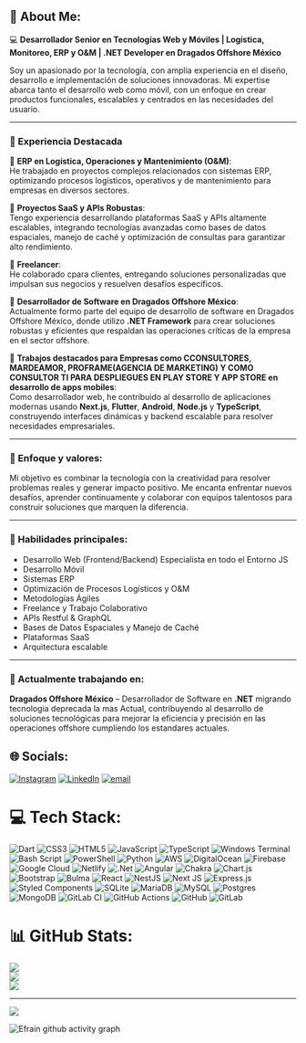 ## 💫 About Me:
💻 **Desarrollador Senior en Tecnologías Web y Móviles | Logística, Monitoreo, ERP y O&M | .NET Developer en Dragados Offshore México**

Soy un apasionado por la tecnología, con amplia experiencia en el diseño, desarrollo e implementación de soluciones innovadoras. Mi expertise abarca tanto el desarrollo web como móvil, con un enfoque en crear productos funcionales, escalables y centrados en las necesidades del usuario.

---

### 🌟 Experiencia Destacada

🔹 **ERP en Logística, Operaciones y Mantenimiento (O&M)**:  
He trabajado en proyectos complejos relacionados con sistemas ERP, optimizando procesos logísticos, operativos y de mantenimiento para empresas en diversos sectores.

🔹 **Proyectos SaaS y APIs Robustas**:  
Tengo experiencia desarrollando plataformas SaaS y APIs altamente escalables, integrando tecnologías avanzadas como bases de datos espaciales, manejo de caché y optimización de consultas para garantizar alto rendimiento.

🔹 **Freelancer**:  
He colaborado cpara clientes, entregando soluciones personalizadas que impulsan sus negocios y resuelven desafíos específicos.

🔹 **Desarrollador de Software en Dragados Offshore México**:  
Actualmente formo parte del equipo de desarrollo de software en Dragados Offshore México, donde utilizo **.NET Framework** para crear soluciones robustas y eficientes que respaldan las operaciones críticas de la empresa en el sector offshore.

🔹 **Trabajos destacados para Empresas como CCONSULTORES, MARDEAMOR, PROFRAME(AGENCIA DE MARKETING) Y COMO CONSULTOR TI PARA DESPLIEGUES EN PLAY STORE Y APP STORE en desarrollo de apps mobiles**:  
Como desarrollador web, he contribuido al desarrollo de aplicaciones modernas usando **Next.js**, **Flutter**, **Android**, **Node.js** y **TypeScript**, construyendo interfaces dinámicas y backend escalable para resolver necesidades empresariales.

---

### 🎯 Enfoque y valores:
Mi objetivo es combinar la tecnología con la creatividad para resolver problemas reales y generar impacto positivo. Me encanta enfrentar nuevos desafíos, aprender continuamente y colaborar con equipos talentosos para construir soluciones que marquen la diferencia.

---

### 🚀 Habilidades principales:
- Desarrollo Web (Frontend/Backend)  Especialista en todo el Entorno JS
- Desarrollo Móvil  
- Sistemas ERP  
- Optimización de Procesos Logísticos y O&M  
- Metodologías Ágiles  
- Freelance y Trabajo Colaborativo  
- APIs Restful & GraphQL  
- Bases de Datos Espaciales y Manejo de Caché  
- Plataformas SaaS  
- Arquitectura escalable  

---

### 📍 Actualmente trabajando en:
**Dragados Offshore México** – Desarrollador de Software en **.NET** migrando tecnologia deprecada la mas Actual, contribuyendo al desarrollo de soluciones tecnológicas para mejorar la eficiencia y precisión en las operaciones offshore cumpliendo los estandares actuales.


## 🌐 Socials:
[![Instagram](https://img.shields.io/badge/Instagram-%23E4405F.svg?logo=Instagram&logoColor=white)](https://instagram.com/efracode) [![LinkedIn](https://img.shields.io/badge/LinkedIn-%230077B5.svg?logo=linkedin&logoColor=white)](https://linkedin.com/in/efraindev) [![email](https://img.shields.io/badge/Email-D14836?logo=gmail&logoColor=white)](mailto:efrain_may_75@hotmail.com) 

# 💻 Tech Stack:
![Dart](https://img.shields.io/badge/dart-%230175C2.svg?style=for-the-badge&logo=dart&logoColor=white) ![CSS3](https://img.shields.io/badge/css3-%231572B6.svg?style=for-the-badge&logo=css3&logoColor=white) ![HTML5](https://img.shields.io/badge/html5-%23E34F26.svg?style=for-the-badge&logo=html5&logoColor=white) ![JavaScript](https://img.shields.io/badge/javascript-%23323330.svg?style=for-the-badge&logo=javascript&logoColor=%23F7DF1E) ![TypeScript](https://img.shields.io/badge/typescript-%23007ACC.svg?style=for-the-badge&logo=typescript&logoColor=white) ![Windows Terminal](https://img.shields.io/badge/Windows%20Terminal-%234D4D4D.svg?style=for-the-badge&logo=windows-terminal&logoColor=white) ![Bash Script](https://img.shields.io/badge/bash_script-%23121011.svg?style=for-the-badge&logo=gnu-bash&logoColor=white) ![PowerShell](https://img.shields.io/badge/PowerShell-%235391FE.svg?style=for-the-badge&logo=powershell&logoColor=white) ![Python](https://img.shields.io/badge/python-3670A0?style=for-the-badge&logo=python&logoColor=ffdd54) ![AWS](https://img.shields.io/badge/AWS-%23FF9900.svg?style=for-the-badge&logo=amazon-aws&logoColor=white) ![DigitalOcean](https://img.shields.io/badge/DigitalOcean-%230167ff.svg?style=for-the-badge&logo=digitalOcean&logoColor=white) ![Firebase](https://img.shields.io/badge/firebase-%23039BE5.svg?style=for-the-badge&logo=firebase) ![Google Cloud](https://img.shields.io/badge/GoogleCloud-%234285F4.svg?style=for-the-badge&logo=google-cloud&logoColor=white) ![Netlify](https://img.shields.io/badge/netlify-%23000000.svg?style=for-the-badge&logo=netlify&logoColor=#00C7B7) ![.Net](https://img.shields.io/badge/.NET-5C2D91?style=for-the-badge&logo=.net&logoColor=white) ![Angular](https://img.shields.io/badge/angular-%23DD0031.svg?style=for-the-badge&logo=angular&logoColor=white) ![Chakra](https://img.shields.io/badge/chakra-%234ED1C5.svg?style=for-the-badge&logo=chakraui&logoColor=white) ![Chart.js](https://img.shields.io/badge/chart.js-F5788D.svg?style=for-the-badge&logo=chart.js&logoColor=white) ![Bootstrap](https://img.shields.io/badge/bootstrap-%238511FA.svg?style=for-the-badge&logo=bootstrap&logoColor=white) ![Bulma](https://img.shields.io/badge/bulma-00D0B1?style=for-the-badge&logo=bulma&logoColor=white) ![React](https://img.shields.io/badge/react-%2320232a.svg?style=for-the-badge&logo=react&logoColor=%2361DAFB) ![NestJS](https://img.shields.io/badge/nestjs-%23E0234E.svg?style=for-the-badge&logo=nestjs&logoColor=white) ![Next JS](https://img.shields.io/badge/Next-black?style=for-the-badge&logo=next.js&logoColor=white) ![Express.js](https://img.shields.io/badge/express.js-%23404d59.svg?style=for-the-badge&logo=express&logoColor=%2361DAFB) ![Styled Components](https://img.shields.io/badge/styled--components-DB7093?style=for-the-badge&logo=styled-components&logoColor=white) ![SQLite](https://img.shields.io/badge/sqlite-%2307405e.svg?style=for-the-badge&logo=sqlite&logoColor=white) ![MariaDB](https://img.shields.io/badge/MariaDB-003545?style=for-the-badge&logo=mariadb&logoColor=white) ![MySQL](https://img.shields.io/badge/mysql-4479A1.svg?style=for-the-badge&logo=mysql&logoColor=white) ![Postgres](https://img.shields.io/badge/postgres-%23316192.svg?style=for-the-badge&logo=postgresql&logoColor=white) ![MongoDB](https://img.shields.io/badge/MongoDB-%234ea94b.svg?style=for-the-badge&logo=mongodb&logoColor=white) ![GitLab CI](https://img.shields.io/badge/gitlab%20CI-%23181717.svg?style=for-the-badge&logo=gitlab&logoColor=white) ![GitHub Actions](https://img.shields.io/badge/github%20actions-%232671E5.svg?style=for-the-badge&logo=githubactions&logoColor=white) ![GitHub](https://img.shields.io/badge/github-%23121011.svg?style=for-the-badge&logo=github&logoColor=white) ![GitLab](https://img.shields.io/badge/gitlab-%23181717.svg?style=for-the-badge&logo=gitlab&logoColor=white)
# 📊 GitHub Stats:
![](https://github-readme-stats.vercel.app/api?username=efraindrummer&theme=shadow_blue&hide_border=false&include_all_commits=true&count_private=true)<br/>
![](https://github-readme-streak-stats.herokuapp.com/?user=efraindrummer&theme=shadow_blue&hide_border=false)<br/>
![](https://github-readme-stats.vercel.app/api/top-langs/?username=efraindrummer&theme=shadow_blue&hide_border=false&include_all_commits=true&count_private=true&layout=compact)

---
[![](https://visitcount.itsvg.in/api?id=efraindrummer&icon=0&color=0)](https://visitcount.itsvg.in)


![Efrain github activity graph](https://github-readme-activity-graph.vercel.app/graph?username=efraindrummer&bg_color=0f2d3d&color=1cadfb&line=1cadfb&point=1cadfb&area=true&hide_border=true")

<!-- Proudly created with GPRM ( https://gprm.itsvg.in ) -->
